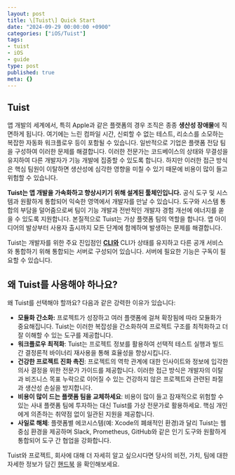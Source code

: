 ```yaml
---
layout: post
title: \[Tuist\] Quick Start
date: "2024-09-29 00:00:00 +0900"
categories: ["iOS/Tuist"]
tags:
- tuist
- iOS
- guide
type: post
published: true
meta: {}
---
```

## Tuist

앱 개발의 세계에서, 특히 Apple과 같은 플랫폼의 경우 조직은 종종 **생산성 장애물**에 직면하게 됩니다. 여기에는 느린 컴파일 시간, 신뢰할 수 없는 테스트, 리소스를 소모하는 복잡한 자동화 워크플로우 등이 포함될 수 있습니다. 일반적으로 기업은 플랫폼 전담 팀을 구성하여 이러한 문제를 해결합니다. 이러한 전문가는 코드베이스의 상태와 무결성을 유지하여 다른 개발자가 기능 개발에 집중할 수 있도록 합니다. 하지만 이러한 접근 방식은 핵심 팀원이 이탈하면 생산성에 심각한 영향을 미칠 수 있기 때문에 비용이 많이 들고 위험할 수 있습니다.

**Tuist는 앱 개발을 가속화하고 향상시키기 위해 설계된 툴체인입니다.** 공식 도구 및 시스템과 원활하게 통합되어 익숙한 영역에서 개발자를 만날 수 있습니다. 도구와 시스템 통합의 부담을 덜어줌으로써 팀이 기능 개발과 전반적인 개발자 경험 개선에 에너지를 쏟을 수 있도록 지원합니다. 본질적으로 Tuist는 가상 플랫폼 팀의 역할을 합니다. 앱 아이디어의 발상부터 사용자 출시까지 모든 단계에 함께하며 발생하는 문제를 해결합니다.

Tuist는 개발자를 위한 주요 진입점인 [**CLI와**](https://github.com/tuist/tuist) CLI가 상태를 유지하고 다른 공개 서비스와 통합하기 위해 통합되는 서버로 구성되어 있습니다. 서버에 필요한 기능은 구독이 필요할 수 있습니다.

## 왜 Tuist를 사용해야 하나요?

왜 Tuist를 선택해야 할까요? 다음과 같은 강력한 이유가 있습니다:

- **모듈화 간소화:** 프로젝트가 성장하고 여러 플랫폼에 걸쳐 확장됨에 따라 모듈화가 중요해집니다. Tuist는 이러한 복잡성을 간소화하여 프로젝트 구조를 최적화하고 더 잘 이해할 수 있는 도구를 제공합니다.
- **워크플로우 최적화**: Tuist는 프로젝트 정보를 활용하여 선택적 테스트 실행과 빌드 간 결정론적 바이너리 재사용을 통해 효율성을 향상시킵니다.
- **건강한 프로젝트 진화 촉진**: 프로젝트의 역학 관계에 대한 인사이트와 정보에 입각한 의사 결정을 위한 전문가 가이드를 제공합니다. 이러한 접근 방식은 개발자의 이탈과 비즈니스 목표 누락으로 이어질 수 있는 건강하지 않은 프로젝트와 관련된 좌절과 생산성 손실을 방지합니다.
- **비용이 많이 드는 플랫폼 팀을 교체하세요**: 비용이 많이 들고 잠재적으로 위험할 수 있는 사내 플랫폼 팀에 투자하는 대신 Tuist를 가상 전문가로 활용하세요. 핵심 개인에게 의존하는 취약점 없이 일관된 지원을 제공합니다.
- **사일로 해체**: 플랫폼별 에코시스템(예: Xcode의 폐쇄적인 환경)과 달리 Tuist는 웹 중심 환경을 제공하며 Slack, Prometheus, GitHub와 같은 인기 도구와 원활하게 통합되어 도구 간 협업을 강화합니다.

Tuist와 프로젝트, 회사에 대해 더 자세히 알고 싶으시다면 당사의 비전, 가치, 팀에 대한 자세한 정보가 담긴 [핸드북](https://handbook.tuist.io/) 을 확인해보세요.
